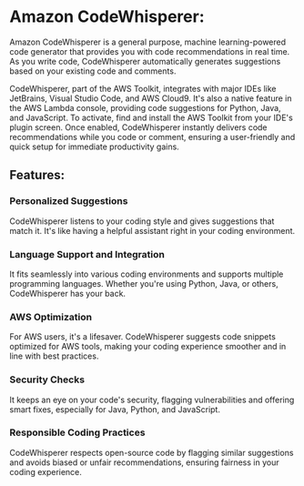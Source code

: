 # Amazon CodeWhisperer: 

Amazon CodeWhisperer is a general purpose, machine learning-powered code generator that provides you with code recommendations in real time. As you write code, CodeWhisperer automatically generates suggestions based on your existing code and comments.

CodeWhisperer, part of the AWS Toolkit, integrates with major IDEs like JetBrains, Visual Studio Code, and AWS Cloud9. It's also a native feature in the AWS Lambda console, providing code suggestions for Python, Java, and JavaScript. To activate, find and install the AWS Toolkit from your IDE's plugin screen. Once enabled, CodeWhisperer instantly delivers code recommendations while you code or comment, ensuring a user-friendly and quick setup for immediate productivity gains.

## Features:

### Personalized Suggestions
CodeWhisperer listens to your coding style and gives suggestions that match it. It's like having a helpful assistant right in your coding environment.

### Language Support and Integration
It fits seamlessly into various coding environments and supports multiple programming languages. Whether you're using Python, Java, or others, CodeWhisperer has your back.

### AWS Optimization
For AWS users, it's a lifesaver. CodeWhisperer suggests code snippets optimized for AWS tools, making your coding experience smoother and in line with best practices.

### Security Checks
It keeps an eye on your code's security, flagging vulnerabilities and offering smart fixes, especially for Java, Python, and JavaScript.

### Responsible Coding Practices
CodeWhisperer respects open-source code by flagging similar suggestions and avoids biased or unfair recommendations, ensuring fairness in your coding experience.
